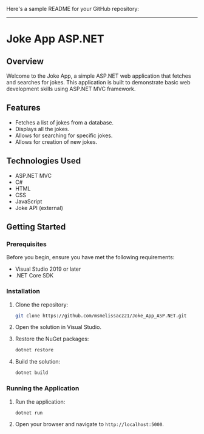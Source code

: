 Here's a sample README for your GitHub repository:

---

# Joke App ASP.NET

## Overview

Welcome to the Joke App, a simple ASP.NET web application that fetches and searches for jokes. This application is built to demonstrate basic web development skills using ASP.NET MVC framework.

## Features

- Fetches a list of jokes from a database.
- Displays all the jokes.
- Allows for searching for specific jokes.
- Allows for creation of new jokes.

## Technologies Used

- ASP.NET MVC
- C#
- HTML
- CSS
- JavaScript
- Joke API (external)

## Getting Started

### Prerequisites

Before you begin, ensure you have met the following requirements:

- Visual Studio 2019 or later
- .NET Core SDK

### Installation

1. Clone the repository:

   ```bash
   git clone https://github.com/msmelissacz21/Joke_App_ASP.NET.git
   ```

2. Open the solution in Visual Studio.

3. Restore the NuGet packages:

   ```bash
   dotnet restore
   ```

4. Build the solution:

   ```bash
   dotnet build
   ```

### Running the Application

1. Run the application:

   ```bash
   dotnet run
   ```

2. Open your browser and navigate to `http://localhost:5000`.

